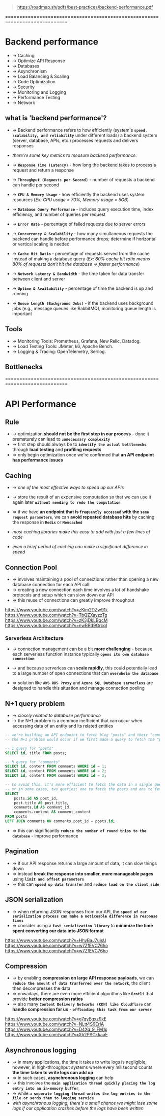 > https://roadmap.sh/pdfs/best-practices/backend-performance.pdf

============================================================================
# Backend performance
* -> Caching
* -> Optimize API Response
* -> Databases
* -> Asynchronism
* -> Load Balancing & Scaling
* -> Code Optimization
* -> Security
* -> Monitoring and Logging
* -> Performance Testing
* -> Network

## what is 'backend performance'?
* -> Backend performance refers to how efficiently (system's **`speed, scalability, and reliability`** under different loads) a backend system (server, database, APIs, etc.) processes requests and delivers responses

* _there're some key metrics to measure backend performance:_
* -> **`Response Time (Latency)`** - how long the backend takes to process a request and return a response
* -> **`Throughput (Requests per Second)`** - number of requests a backend can handle per second
* -> **`CPU & Memory Usage`** - how efficiently the backend uses system resources (_Ex: CPU usage = 70%, Memory usage = 5GB_)
* -> **`Database Query Performance`** - includes query execution time, index efficiency, and number of queries per request
* -> **`Error Rate`** - percentage of failed requests due to server errors
* -> **`Concurrency & Scalability`** - how many simultaneous requests the backend can handle before performance drops; determine if horizontal or vertical scaling is needed
* -> **`Cache Hit Ratio`** - percentage of requests served from the cache instead of making a database query (_Ex: 80% cache hit ratio means 80% of requests don’t hit the database => faster performance_)
* -> **`Network Latency & Bandwidth`** -  the time taken for data transfer between client and server
* -> **`Uptime & Availability`** - percentage of time the backend is up and running
* -> **`Queue Length (Background Jobs)`** - if the backend uses background jobs (e.g., message queues like RabbitMQ), monitoring queue length is important

## Tools
* -> Monitoring Tools: Prometheus, Grafana, New Relic, Datadog.
* -> Load Testing Tools: JMeter, k6, Apache Bench.
* -> Logging & Tracing: OpenTelemetry, Serilog.

## Bottlenecks

============================================================================
# API Performance

## Rule
* -> optimization **should not be the first step in our process** - done it prematurely can lead to **`unnecessary complexity`**
* -> first step should always be to **`identify the actual bottlenecks`** through **load testing** and **profiling requests**
* => only begin optimization once we're confirmed that **an API endpoint has performance issues**

## Caching
* -> _one of the most effective ways to speed up our APIs_
* -> store the result of an expensive computation so that we can use it again later **`without needing to redo the computation`**

* => if we have **an endpoint that is `frequently accessed` with the `same request parameters`**, we can **avoid repeated database hits** by caching the response in **`Redis`** or **`Memcached`**
* _most caching libraries make this easy to add with just a few lines of code_
* _even a brief period of caching can make a significant difference in speed_

## Connection Pool
* -> involves maintaining a pool of connections rather than opening a new database connection for each API call 
* -> creating a new connection each time involves a lot of handshake protocols and setup which can slow down our API
* => this reuse of connections can greatly improve throughput

https://www.youtube.com/watch?v=zKim2DZw91k
https://www.youtube.com/watch?v=TbQZXayzzTg
https://www.youtube.com/watch?v=zK3jDkLBgcM
https://www.youtube.com/watch?v=nwBBd9GrcqI

### Serverless Architecture
* -> connection management can be a bit **more challenging** - because each serverless function instance typically **`opens its own database connection`**
* -> and because serverless can **scale rapidly**, this could potentially lead to a large number of open connections that can **`overwhelm the database`** 

* => solution like **`AWS RDS Proxy`** and **`Azure SQL Database serverless`** are designed to handle this situation and manage connection pooling 

## N+1 query problem
* -> _closely related to database performance_
* -> the N+1 problem is a common inefficient that can occur when accessing data of an entity and its related entities
  
```sql - Ex:
-- we're building an API endpoint to fetch blog "posts" and their "comments"; 
-- the N+1 problem would occur if we first made a query to fetch the "posts" and then for each post, we made another query to fetch its "comments"

-- 1 query for "posts"
SELECT id, title FROM posts;

-- N query for "comments"
SELECT id, content FROM comments WHERE id = 1;
SELECT id, content FROM comments WHERE id = 2;
SELECT id, content FROM comments WHERE id = 3;
```

```sql - solution
-- to avoid this, it's more efficient to fetch the data in a single query 
-- or in some cases, two queries: one to fetch the posts and one to fetch all the comments for those posts
SELECT 
    posts.id AS post_id, 
    post.title AS post_title, 
    comments.id AS comment_id,
    comments.content AS comment_content
FROM posts
LEFT JOIN comments ON comments.post_id = posts.id;
```

* => this can significantly **`reduce the number of round trips to the database`** - improve performance

## Pagination
* -> if our API response returns a large amount of data, it can slow things down
* => instead **break the response into smaller, more manageable pages** using **`limit and offset parameters`**
* => this can **`speed up data transfer`** and **`reduce load on the client side`**

## JSON serialization
* -> when returning JSON responses from our API, the **`speed of our serialization process can make a noticeable difference in response times`**
* => consider using a **`fast serialization library`** to **minimize the time spent converting our data into JSON format**

https://www.youtube.com/watch?v=HhyBaJ7uisU
https://www.youtube.com/watch?v=w7ZfEVC76ho
https://www.youtube.com/watch?v=w7ZfEVC76ho

## Compression
* -> by enabling **compression on large API response payloads**, we can **`reduce the amount of data tranferred over the network`**, the client then decompresses the data
* => nowadays, there are even more efficient algorithms like **`Brotli`** that provide **better compression ratios**
* => also many **`Content Delivery Networks (CDN) like Cloudflare`** can **handle compression for us** - **`offloading this task from our server`**

https://www.youtube.com/watch?v=g7qyEgxz9kE
https://www.youtube.com/watch?v=NLtt4S9ErIA
https://www.youtube.com/watch?v=D4Xq_9_FM1g
https://www.youtube.com/watch?v=Xb2PSCkkaaE

## Asynchronous logging
* -> in many applications, the time it takes to write logs is negligible; however, in high-throughput systems where every milisecond counts **the time taken to write logs can add up**
* => in such cases, **asynchronous logging** can help 
* -> this involves the **`main application thread quickly placing the log entry into an in-memory buffer`**, 
* -> while **`a seperate logging thread writes the log entries to the file or sends them to logging service`**
* _with asynchronous logging, there's a small chance we might lose some logs if our application crashes before the logs have been written_
